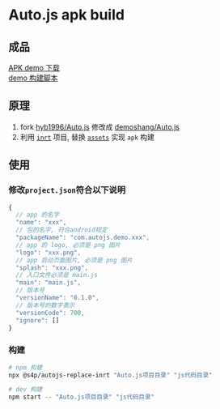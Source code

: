 # Auto.js apk build

## 成品

[APK demo 下载](https://github.com/demoshang/autojs-scripts/actions/runs/48530254)  
[demo 构建脚本](https://github.com/demoshang/autojs-scripts/blob/master/.github/workflows/build.yml#L29-L55)

## 原理

1. fork [hyb1996/Auto.js](https://github.com/hyb1996/Auto.js) 修改成 [demoshang/Auto.js](https://github.com/demoshang/Auto.js)
2. 利用 [`inrt`](https://github.com/demoshang/Auto.js/tree/master/inrt) 项目, 替换 [`assets`](https://github.com/demoshang/Auto.js/blob/master/inrt/src/main/assets) 实现 `apk` 构建

## 使用

### 修改`project.json`符合以下说明

```js
{
  // app 的名字
  "name": "xxx",
  // 包的名字, 符合android规定
  "packageName": "com.autojs.demo.xxx",
  // app 的 logo, 必须是 png 图片
  "logo": "xxx.png",
  // app 启动页面图片, 必须是 png 图片
  "splash": "xxx.png",
  // 入口文件必须是 main.js
  "main": "main.js",
  // 版本号
  "versionName": "0.1.0",
  // 版本号的数字表示
  "versionCode": 700,
  "ignore": []
}
```

### 构建

```bash
# npm 构建
npx @s4p/autojs-replace-inrt "Auto.js项目目录" "js代码目录"

# dev 构建
npm start -- "Auto.js项目目录" "js代码目录"
```
